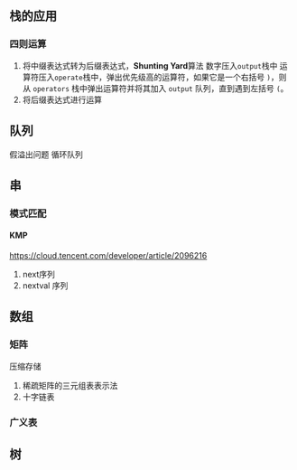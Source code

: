 ## 栈的应用
### 四则运算
1. 将中缀表达式转为后缀表达式，**Shunting Yard**算法
	数字压入`output`栈中
	运算符压入`operate`栈中，弹出优先级高的运算符，如果它是一个右括号 `)`，则从 `operators` 栈中弹出运算符并将其加入 `output` 队列，直到遇到左括号 `(`。
1. 将后缀表达式进行运算

## 队列
假溢出问题
循环队列

## 串
### 模式匹配
#### KMP
https://cloud.tencent.com/developer/article/2096216
1. next序列
2. nextval 序列



## 数组

### 矩阵
压缩存储
1. 稀疏矩阵的三元组表表示法
2. 十字链表

### 广义表

## 树

